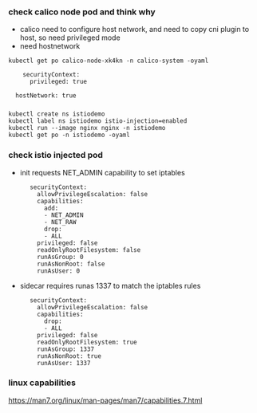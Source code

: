 ### check calico node pod and think why
- calico need to configure host network, and need to copy cni plugin to host, so need privileged mode
- need hostnetwork
```
kubectl get po calico-node-xk4kn -n calico-system -oyaml

    securityContext:
      privileged: true
  
  hostNetwork: true
```
###
```
kubectl create ns istiodemo
kubectl label ns istiodemo istio-injection=enabled
kubectl run --image nginx nginx -n istiodemo
kubectl get po -n istiodemo -oyaml
```
### check istio injected pod

- init requests NET_ADMIN capability to set iptables
```
      securityContext:
        allowPrivilegeEscalation: false
        capabilities:
          add:
          - NET_ADMIN
          - NET_RAW
          drop:
          - ALL
        privileged: false
        readOnlyRootFilesystem: false
        runAsGroup: 0
        runAsNonRoot: false
        runAsUser: 0
```
- sidecar requires runas 1337 to match the iptables rules
```
      securityContext:
        allowPrivilegeEscalation: false
        capabilities:
          drop:
          - ALL
        privileged: false
        readOnlyRootFilesystem: true
        runAsGroup: 1337
        runAsNonRoot: true
        runAsUser: 1337
```
### linux capabilities
https://man7.org/linux/man-pages/man7/capabilities.7.html